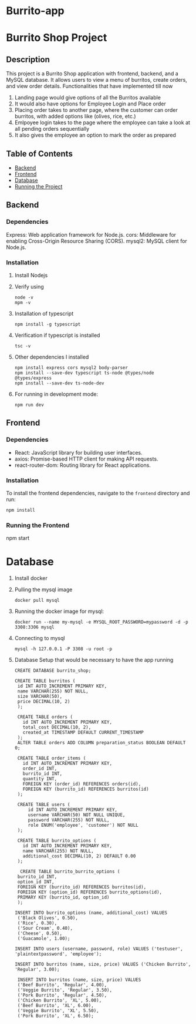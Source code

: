 # Burrito-app

# Burrito Shop Project

## Description

This project is a Burrito Shop application with frontend, backend, and a MySQL database. It allows users to view a menu of burritos, create orders, and view order details.
Functionalities that have implemented till now
1. Landing page would give options of all the Burritos available
2. It would also have options for Employee Login and Place order
3. Placing order takes to another page, where the customer can order burritos, with added options like (olives, rice, etc.)
4. Emlpoyee login takes to the page where the employee can take a look at all pending orders sequentially
5. It also gives the employee an option to mark the order as prepared

## Table of Contents

- [Backend](#backend)
- [Frontend](#frontend)
- [Database](#database)
- [Running the Project](#running-the-project)

## Backend

### Dependencies
Express: Web application framework for Node.js.
cors: Middleware for enabling Cross-Origin Resource Sharing (CORS).
mysql2: MySQL client for Node.js.

### Installation

1. Install Nodejs
2. Verify using
   ```
   node -v
   mpm -v
   ```
3. Installation of typescript
   ```
   npm install -g typescript
   ```
4. Verification if typescript is installed
   ```
   tsc -v
   ```
5. Other dependencies I installed
   ```
   npm install express cors mysql2 body-parser
   npm install --save-dev typescript ts-node @types/node @types/express
   npm install --save-dev ts-node-dev
   ```

6. For running in development mode: 
   ```
   npm run dev
   ```

## Frontend

### Dependencies

- React: JavaScript library for building user interfaces.
- axios: Promise-based HTTP client for making API requests.
- react-router-dom: Routing library for React applications.

### Installation

To install the frontend dependencies, navigate to the `frontend` directory and run:

```bash
npm install
```

### Running the Frontend
npm start


# Database

1. Install docker
2. Pulling the mysql image
   ```
   docker pull mysql
   ```
   
3. Running the docker image for mysql:
   ```
   docker run --name my-mysql -e MYSQL_ROOT_PASSWORD=mypassword -d -p 3308:3306 mysql
   ```
5. Connecting to mysql
   ``` 
   mysql -h 127.0.0.1 -P 3308 -u root -p
   ```
6. Database Setup that would be necessary to have the app running
   ```
   CREATE DATABASE burrito_shop;

   CREATE TABLE burritos (
    id INT AUTO_INCREMENT PRIMARY KEY,
    name VARCHAR(255) NOT NULL,
    size VARCHAR(50),
    price DECIMAL(10, 2)
    );
   
    CREATE TABLE orders (
      id INT AUTO_INCREMENT PRIMARY KEY,
      total_cost DECIMAL(10, 2),
      created_at TIMESTAMP DEFAULT CURRENT_TIMESTAMP
    );
    ALTER TABLE orders ADD COLUMN preparation_status BOOLEAN DEFAULT 0;
       
    CREATE TABLE order_items (
      id INT AUTO_INCREMENT PRIMARY KEY,
      order_id INT,
      burrito_id INT,
      quantity INT,
      FOREIGN KEY (order_id) REFERENCES orders(id),
      FOREIGN KEY (burrito_id) REFERENCES burritos(id)
    );
    
    CREATE TABLE users (
        id INT AUTO_INCREMENT PRIMARY KEY,
        username VARCHAR(50) NOT NULL UNIQUE,
        password VARCHAR(255) NOT NULL,
        role ENUM('employee', 'customer') NOT NULL
    );
    
    CREATE TABLE burrito_options (
      id INT AUTO_INCREMENT PRIMARY KEY,
      name VARCHAR(255) NOT NULL,
      additional_cost DECIMAL(10, 2) DEFAULT 0.00
    );

     CREATE TABLE burrito_burrito_options (
    burrito_id INT,
    option_id INT,
    FOREIGN KEY (burrito_id) REFERENCES burritos(id),
    FOREIGN KEY (option_id) REFERENCES burrito_options(id),
    PRIMARY KEY (burrito_id, option_id)
    );

   INSERT INTO burrito_options (name, additional_cost) VALUES 
    ('Black Olives', 0.50),
    ('Rice', 0.30),
    ('Sour Cream', 0.40),
    ('Cheese', 0.50),
    ('Guacamole', 1.00);

   INSERT INTO users (username, password, role) VALUES ('testuser', 'plaintextpassword', 'employee');

   INSERT INTO burritos (name, size, price) VALUES ('Chicken Burrito', 'Regular', 3.00);

    INSERT INTO burritos (name, size, price) VALUES 
    ('Beef Burrito', 'Regular', 4.00),
    ('Veggie Burrito', 'Regular', 3.50),
    ('Pork Burrito', 'Regular', 4.50),
    ('Chicken Burrito', 'XL', 5.00),
    ('Beef Burrito', 'XL', 6.00),
    ('Veggie Burrito', 'XL', 5.50),
    ('Pork Burrito', 'XL', 6.50);
  
   ```
